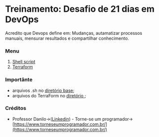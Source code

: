 # Treinamento: Desafio de 21 dias em DevOps

Acredito que Devops define em: Mudanças, autamatizar processos manuais, mensurar resultados e compartilhar conhecimento.

### Menu
1. [Shell script](base/shellscript/shellscript.md)
2. [Terraform](base/terraform/terraform.md)

### Importânte
* arquivos .sh no [diretório base](base/shellscript/example/);
* arquivos do TerraForm no [diretório ](base/terraform/example/);




### Créditos
* Professor Danilo->([Linkedin](https://www.linkedin.com/in/danilo-aparecido-dos-santos-03101034/)) - Torne-se um programador->[https://www.torneseumprogramador.com.br/](https://www.torneseumprogramador.com.br/)

